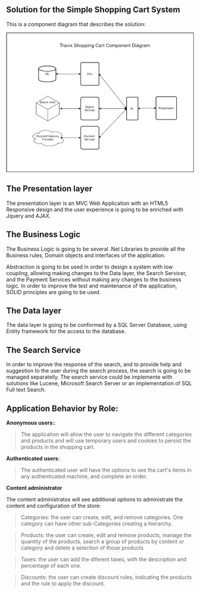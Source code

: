 ## Solution for the Simple Shopping Cart System

This is a component diagram that describes the solution:

![Component Diagram](https://github.com/RubenTejada/tech-test/blob/master/ShoppingCartComponents.png)


## The Presentation layer

The presentation layer is an MVC Web Application with an HTML5 Responsive design and the user experience is going to be enriched with Jquery and AJAX.

## The Business Logic

The Business Logic is going to be several .Net Libraries to provide all the Business rules, Domain objects and interfaces of the application. 

Abstraction is going to be used in order to design a system with low coupling, allowing making changes to the Data layer, the Search Servicer, and the Payment Services without making any changes to the business logic. In order to improve the test and maintenance  of the application, SOLID principles are going to be used.

## The Data layer

The data layer is going to be conformed by a SQL Server Database, using Entity framework for the access to the database.

## The Search Service

In order to improve the response of the search, and to provide help and suggestion to the user during the search process, the search is going to be managed separatelly. The search service could be implemente with solutions like Lucene, Microsoft Search Server or an implementation of SQL Full text Search.


## Application Behavior by Role:

**Anonymous users:**:
>The application will allow the user to navigate the different categories and products and will use temporary users and cookies to persist the products in the shopping cart. 

**Authenticated users**:
>The authenticated user will have the options to see tha cart's items in any authenticated machine, and complete an order.

**Content administrator**

The content administratos will see additional options to administrate the content and configuration of the store:

> Categories: the user can create, edit, and remove  categories. One category can have other sub-Categories creating a hierarchy.
  
> Products: the user can create, edit and remove products, manage the quantity of the products, search a group of products by content or category and delete a selection of those products
  
> Taxes: the user can add the diferent taxes, with the description and percentage of each one.
  
> Discounts: the user can create discount rules, indicating the products and the rule to apply the discount.

  
  
  
















